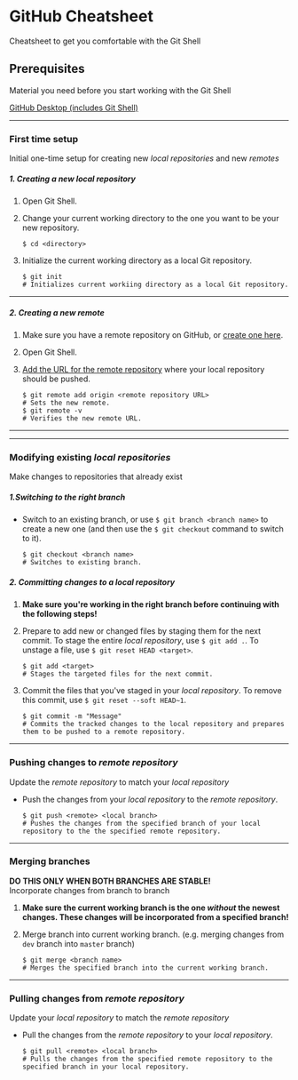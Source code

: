 # GitHub Cheatsheet
Cheatsheet to get you comfortable with the Git Shell

## Prerequisites
Material you need before you start working with the Git Shell

[GitHub Desktop (includes Git Shell)](https://github-windows.s3.amazonaws.com/GitHubSetup.exe)

---

### First time setup
Initial one-time setup for creating new *local repositories* and new *remotes*

##### 1. Creating a new *local repository*

1. Open Git Shell.
2. Change your current working directory to the one you want to be your new repository.

    ```
    $ cd <directory>
    ```

3. Initialize the current working directory as a local Git repository.

    ```
    $ git init
	# Initializes current workiing directory as a local Git repository.
    ```

---

##### 2. Creating a new *remote*

1. Make sure you have a remote repository on GitHub, or [create one here](https://help.github.com/articles/creating-a-new-repository).
2. Open Git Shell.
3. [Add the URL for the remote repository](https://help.github.com/articles/adding-a-remote) where your local repository should be pushed.

    ```
    $ git remote add origin <remote repository URL>
	# Sets the new remote.
    $ git remote -v
	# Verifies the new remote URL.
    ```

---
---

### Modifying existing *local repositories*
Make changes to repositories that already exist

##### 1.Switching to the right branch

+ Switch to an existing branch, or use `$ git branch <branch name>` to create a new one (and then use the `$ git checkout` command to switch to it).

    ```
    $ git checkout <branch name>
	# Switches to existing branch.
    ```

##### 2. Committing changes to a *local repository*

1. **Make sure you're working in the right branch before continuing with the following steps!**

2. Prepare to add new or changed files by staging them for the next commit. To stage the entire *local repository*, use `$ git add .`. To unstage a file, use `$ git reset HEAD <target>`.

    ```
    $ git add <target>
	# Stages the targeted files for the next commit.
    ```

3. Commit the files that you've staged in your *local repository*. To remove this commit, use `$ git reset --soft HEAD~1`. 

    ```
    $ git commit -m "Message"
	# Commits the tracked changes to the local repository and prepares them to be pushed to a remote repository.
    ```

---

### Pushing changes to *remote repository*
Update the *remote repository* to match your *local repository*

+ Push the changes from your *local repository* to the *remote repository*.

    ```
    $ git push <remote> <local branch>
	# Pushes the changes from the specified branch of your local repository to the the specified remote repository.
    ```

---

### Merging branches
**DO THIS ONLY WHEN BOTH BRANCHES ARE STABLE!**  
Incorporate changes from branch to branch

1. **Make sure the current working branch is the one *without* the newest changes. These changes will be incorporated from a specified branch!**

2. Merge branch into current working branch. (e.g. merging changes from `dev` branch into `master` branch)

    ```
    $ git merge <branch name>
	# Merges the specified branch into the current working branch.
    ```

---

### Pulling changes from *remote repository*
Update your *local repository* to match the *remote repository*

+ Pull the changes from the *remote repository* to your *local repository*.

    ```
    $ git pull <remote> <local branch>
	# Pulls the changes from the specified remote repository to the specified branch in your local repository.
    ```
	